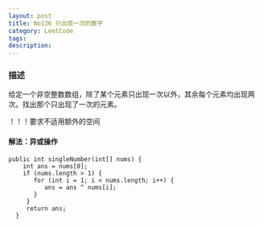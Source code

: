 ```yaml
---
layout: post
title: No136 只出现一次的数字
category: LeetCode
tags:
description:
---
```

### 描述
给定一个非空整数数组，除了某个元素只出现一次以外，其余每个元素均出现两次。找出那个只出现了一次的元素。

！！！要求不适用额外的空间
#### 解法：异或操作
    public int singleNumber(int[] nums) {
        int ans = nums[0];
        if (nums.length > 1) {
           for (int i = 1; i < nums.length; i++) {
              ans = ans ^ nums[i];
           }
         }
         return ans;
      }
